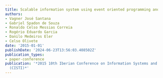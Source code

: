 ```yaml
---
title: Scalable information system using event oriented programming and NoSQL
authors:
- Vagner José Santana
- Gabriel Spadon de Souza
- Ronaldo Celso Messias Correia
- Rogério Eduardo Garcia
- Danilo Medeiros Eler
- Celso Olivete
date: '2015-01-01'
publishDate: '2024-06-23T13:56:03.408502Z'
publication_types:
- paper-conference
publication: '*2015 10th Iberian Conference on Information Systems and Technologies
  (CISTI)*'
---
```

